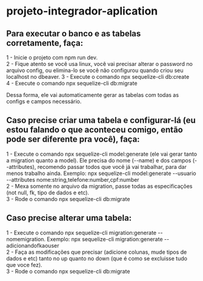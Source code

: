 # projeto-integrador-aplication

## Para executar o banco e as tabelas corretamente, faça: 
1 - Inicie o projeto com npm run dev. <br>
2 - Fique atento se você usa linux, você vai precisar alterar o password no arquivo config, ou elimina-lo se você não configurou quando criou seu localhost no dbeaver.
3 - Execute o comando npx sequelize-cli db:create <br>
4 - Execute o comando npx sequelize-cli db:migrate <br>

Dessa forma, ele vai automaticamente gerar as tabelas com todas as configs e campos necessário. <br>
## Caso precise criar uma tabela e configurar-lá (eu estou falando o que aconteceu comigo, então pode ser diferente pra você), faça: <br>
1 - Execute o comando npx sequelize-cli model:generate (ele vai gerar tanto a migration quanto a model). Ele precisa do nome (--name) e dos campos (--attributes), recomendo passar todos que você já vai trabalhar, para dar menos trabalho ainda. Exemplo: npx sequelize-cli model:generate --usuario --attributes nome:string,telefone:number,cpf:number <br>
2 - Mexa somente no arquivo da migration, passe todas as especificações (not null, fk, tipo de dados e etc). <br>
3 - Rode o comando npx sequelize-cli db:migrate <br> 

## Caso precise alterar uma tabela: 
1 - Execute o comando npx sequelize-cli migration:generate --nomemigration. Exemplo: npx sequelize-cli migration:generate --adicionandofkaouser  <br>
2 - Faça as modificações que precisar (adicione colunas, mude tipos de dados e etc) tanto no up quanto no down (que é como se excluisse tudo que voce fez). <br>
3 - Rode o comando npx sequelize-cli db:migrate <br>
